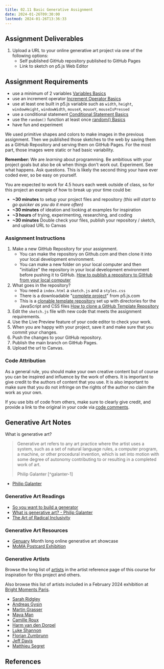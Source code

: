 ```yaml
---
title: 02.11 Basic Generative Assignment
date: 2024-01-26T09:30:00
lastmod: 2024-01-26T13:36:33
---
```


## Assignment Deliverables

1. Upload a URL to your online generative art project via one of the following options:
   - Self published GitHub repository published to GitHub Pages
   - Link to sketch on p5.js Web Editor

## Assignment Requirements

- use a minimum of 2 variables [Variables Basics](./02-03-variables-p5-js.md)
- use an increment operator [Increment Operator Basics](./02-04-increment-operators-p5-js.md)
- use at least one built in p5.js variable such as `width`, `height`, `windowHeight`, `windowWidth`, `mouseX`, `mouseY`, `mouseIsPressed`
- use a conditional statement [Conditional Statement Basics](./02-06-conditional-statements-p5-js.md)
- use the `random()` function at least once [random() Basics](./02-05-random-p5-js.md)
- have fun and experiment

We used primitive shapes and colors to make images in the previous assignment. Then we published those sketches to the web by saving them as a GitHub Repository and serving them on GitHub Pages. For the most part, those images were static or had basic variability.

**Remember:** We are _learning_ about programming. Be ambitious with your project goals but also be ok when things don't work out. Experiment. See what happens. Ask questions. This is likely the second thing your have ever coded ever, so be easy on yourself.

You are expected to work for 4.5 hours each week outside of class, so for this project an example of how to break up your time could be:

- **~30 minutes** to setup your project files and repository _(this will start to go quicker as you do it more often)_
- **~30 minutes** of ideation and looking at examples for inspiration
- **~3 hours** of trying, experimenting, researching, and coding
- **~30 minutes** Double check your files, publish your repository / sketch, and upload URL to Canvas

### Assignment Instructions

1. Make a new GitHub Repository for your assignment.
   - You can make the repository on Github.com and then clone it into your local development environment.
   - You can make a new folder on your local computer and then "initialize" the repository in your local development environment before pushing it to GitHub. [How to publish a repository to GitHub from your local computer](../../../../coding/publish-github-branch-from-visual-studio-code.md)
2. What goes in the repository?
   - You need a `index.html` a `sketch.js` and a `styles.css`
   - There is a downloadable "[complete project](https://p5js.org/download/)" from p5.js.com
   - This is a [clonable template repository](https://github.com/whatmakeart/p5-project-template) set up with directories for the JavaScript and CSS files [How to clone a GitHub Template Repository](../../../../coding/clone-github-template-repository.md)
3. Edit the `sketch.js` file with new code that meets the assignment requirements.
4. Use the Live Preview feature of your code editor to check your work.
5. When you are happy with your project, save it and make sure that you commit your changes.
6. Push the changes to your GitHub repository.
7. Publish the main branch on GitHub Pages.
8. Upload the url to Canvas.

### Code Attribution

As a general rule, you should make your own creative content but of course you can be inspired and influence by the work of others. It is important to give credit to the authors of content that you use. It is also important to make sure that you do not infringe on the rights of the author no claim the work as your own.

If you use bits of code from others, make sure to clearly give credit, and provide a link to the original in your code via [code comments](../../../../coding/p5js/code-comments-p5-js.md).

## Generative Art Notes

What is generative art?

> Generative art refers to any art practice where the artist uses a system, such as a set of natural language rules, a computer program, a machine, or other procedural invention, which is set into motion with some degree of autonomy contributing to or resulting in a completed work of art.
>
> Philip Galanter [^galanter-1]

- [Philip Galanter](https://www.philipgalanter.com/)

### Generative Art Readings

- [So you want to build a generator](https://galaxykate0.tumblr.com/post/139774965871/so-you-want-to-build-a-generator)
- [What is generative art? - Philip Galanter](https://philipgalanter.com/downloads/ga2003_what_is_genart.pdf)
- [The Art of Radical Inclusivity](https://www.rightclicksave.com/article/the-art-of-radical-inclusivity-artnome-fxhash)

### Generative Art Resources

- [Genuary](https://genuary.art/) Month long online generative art showcase
- [MoMA Postcard Exhibition](https://www.moma.org/calendar/exhibitions/5618)

### Generative Artists

Browse the long list of [artists](../00-getting-started/00-03-artist-references.md) in the artist reference page of this course for inspiration for this project and others.

Also browse this list of artists included in a February 2024 exhibition at [Bright Moments Paris](https://www.brightmoments.io/paris).

- [Sarah Ridgley](https://sarahridgley.com/links)
- [Andreas Gysin](https://ertdfgcvb.xyz/)
- [Martin Grasser](https://martingrasser.com/)
- [Maya Man](https://mayaontheinter.net/)
- [Camille Roux](https://immutablecollective.art/camille-roux/)
- [Harm van den Dorpel](https://harm.work/)
- [Luke Shannon](https://www.lukeshannon.xyz/)
- [Florian Zumbrunn](https://www.florianzumbrunn.com/)
- [Jeff Davis](https://www.jeffgdavis.com/)
- [Matthieu Segret](https://matthieusegret.com/)

## References

[^galenter-1]: [What is Generative Art?](https://philipgalanter.com/downloads/ga2003_what_is_genart.pdf) Philip Galanter
